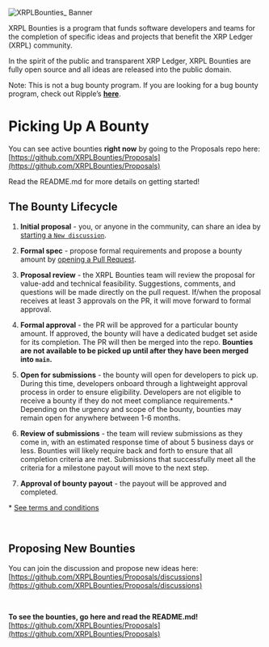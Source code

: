 ![XRPLBounties_ Banner](https://user-images.githubusercontent.com/81505/187058580-15bde16a-18b8-47b4-940f-80401564a99c.png)

XRPL Bounties is a program that funds software developers and teams for the completion of specific ideas and projects that benefit the XRP Ledger (XRPL) community. 

In the spirit of the public and transparent XRP Ledger, XRPL Bounties are fully open source and all ideas are released into the public domain.

Note: This is not a bug bounty program. If you are looking for a bug bounty program, check out Ripple’s **[here](https://ripple.com/legal/bug-bounty/)**.

# Picking Up A Bounty
You can see active bounties **right now** by going to the Proposals repo here: <br>
[https://github.com/XRPLBounties/Proposals](https://github.com/XRPLBounties/Proposals)

Read the README.md for more details on getting started!

## The Bounty Lifecycle

1. **Initial proposal** - you, or anyone in the community, can share an idea by [starting a `New discussion`](https://github.com/XRPLBounties/Proposals/discussions).

2. **Formal spec** - propose formal requirements and propose a bounty amount by [opening a Pull Request](https://github.com/XRPLBounties/Bounties/pulls).

3. **Proposal review** - the XRPL Bounties team will review the proposal for value-add and technical feasibility. Suggestions, comments, and questions will be made directly on the pull request. If/when the proposal receives at least 3 approvals on the PR, it will move forward to formal approval.

4. **Formal approval** - the PR will be approved for a particular bounty amount. If approved, the bounty will have a dedicated budget set aside for its completion. The PR will then be merged into the repo. **Bounties are not available to be picked up until after they have been merged into `main`.**

5. **Open for submissions** - the bounty will open for developers to pick up. During this time, developers onboard through a lightweight approval process in order to ensure eligibility. Developers are not eligible to receive a bounty if they do not meet compliance requirements.\* Depending on the urgency and scope of the bounty, bounties may remain open for anywhere between 1-6 months.

6. **Review of submissions** - the team will review submissions as they come in, with an estimated response time of about 5 business days or less. Bounties will likely require back and forth to ensure that all completion criteria are met. Submissions that successfully meet all the criteria for a milestone payout will move to the next step.

7. **Approval of bounty payout** - the payout will be approved and completed.

\* [See terms and conditions](https://github.com/XRPLBounties/Proposals/blob/main/terms_and_conditions.txt)


<br> 

## Proposing New Bounties
You can join the discussion and propose new ideas here: <br>
[https://github.com/XRPLBounties/Proposals/discussions](https://github.com/XRPLBounties/Proposals/discussions)

<br>

**To see the bounties, go here and read the README.md!**
[https://github.com/XRPLBounties/Proposals](https://github.com/XRPLBounties/Proposals)

